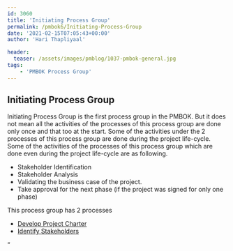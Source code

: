 ```yaml
---
id: 3060   
title: 'Initiating Process Group'
permalink: /pmbok6/Initiating-Process-Group
date: '2021-02-15T07:05:43+00:00'
author: 'Hari Thapliyaal'

header:
  teaser: /assets/images/pmblog/1037-pmbok-general.jpg
tags:
    - 'PMBOK Process Group'
---
```


## Initiating Process Group

Initiating Process Group is the first process group in the PMBOK. But it does not mean all the activities of the processes of this process group are done only once and that too at the start. Some of the activities under the 2 processes of this process group are done during the project life-cycle. Some of the activities of the processes of this process group which are done even during the project life-cycle are as following.

- Stakeholder Identification
- Stakeholder Analysis
- Validating the business case of the project.
- Take approval for the next phase (if the project was signed for only one phase)

This process group has 2 processes

- [Develop Project Charter](/pmbok6/Develop-Project-Charter)
- [Identify Stakeholders](/pmbok6/Identify-Stakeholders)

“